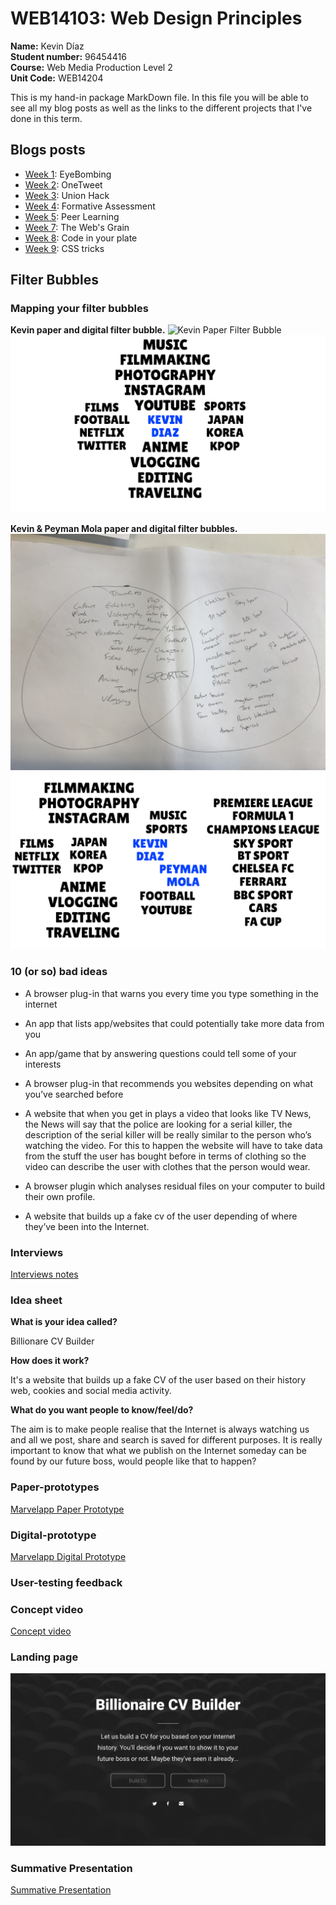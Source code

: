 # WEB14103: Web Design Principles
**Name:** Kevin Díaz  
**Student number:** 96454416  
**Course:** Web Media Production Level 2  
**Unit Code:** WEB14204  

This is my hand-in package MarkDown file. In this file you will be able to see all my blog posts as well as the links to the different projects that I've done in this term.

## Blogs posts
* [Week 1](http://fourthfloor.raveweb.net/karboleda/2016/12/05/eyebombing-web-design-principles/ ): EyeBombing
* [Week 2](http://fourthfloor.raveweb.net/karboleda/2016/12/05/34/): OneTweet
* [Week 3](http://fourthfloor.raveweb.net/karboleda/2016/12/05/union-hack-web-design-principles/): Union Hack
* [Week 4]( http://fourthfloor.raveweb.net/karboleda/2016/12/05/formative-presen…esign-principles/ ): Formative Assessment
* [Week 5](http://fourthfloor.raveweb.net/karboleda/2016/12/05/peer-learning-web-design-principles/): Peer Learning
* [Week 7](http://fourthfloor.raveweb.net/karboleda/2016/12/05/the-webs-grain-web-design-principles/): The Web's Grain
* [Week 8](http://fourthfloor.raveweb.net/karboleda/2016/12/05/code-in-your-plate-web-design-principles/): Code in your plate
* [Week 9](http://fourthfloor.raveweb.net/karboleda/2016/12/05/css-tricks-web-design-principles/): CSS tricks


## Filter Bubbles

### Mapping your filter bubbles

**Kevin paper and digital filter bubble.**
![Kevin Paper Filter Bubble](KevinFilterBubble.jpeg)
![Kevin Digital Filter Bubble](KevinDigitalFilterBubble.jpg)

**Kevin & Peyman Mola paper and digital filter bubbles.**
![Kevin & Peyman Paper Filter Bubble](KevinPeymanFilterBubble.jpg)
![Kevin Paper Filter Bubble](KEVINPEYMANDIGITALFILTERBUBBLE.jpg)

### 10 (or so) bad ideas

* A browser plug-in that warns you every time you type something in the internet

* An app that lists app/websites that could potentially take more data from you

* An app/game that by answering questions could tell some of your interests

* A browser plug-in that recommends you websites depending on what you’ve searched before

* A website that when you get in plays a video that looks like TV News, the News will say that the police are looking for a serial killer, the description of the serial killer will be really similar to the person who’s watching the video. For this to happen the website will have to take data from the stuff the user has bought before in terms of clothing so the video can describe the user with clothes that the person would wear.

* A browser plugin which analyses residual files on your computer to build their own profile.

* A website that builds up a fake cv of the user depending of where they’ve been into the Internet.

### Interviews

[Interviews notes](https://docs.google.com/document/d/13cZ4-f7xku2AprcDzZ4Vqd7IbxhmdrUMtxMlN3peCgk/edit?usp=sharing)

### Idea sheet

**What is your idea called?**

Billionare CV Builder

**How does it work?**

It's a website that builds up a fake CV of the user based on their history web, cookies and social media activity.

**What do you want people to know/feel/do?**

The aim is to make people realise that the Internet is always watching us and all we post, share and search is saved for different purposes. It is really important to know that what we publish on the Internet someday can be found by our future boss, would people like that to happen?


### Paper-prototypes

[Marvelapp Paper Prototype](https://marvelapp.com/580dh15)

### Digital-prototype

[Marvelapp Digital Prototype](https://marvelapp.com/daj7934)

### User-testing feedback


### Concept video

[Concept video](https://youtu.be/PrcYiCJq52Q)

### Landing page

![Landing page](LandingPage.png)


### Summative Presentation

[Summative Presentation]()

